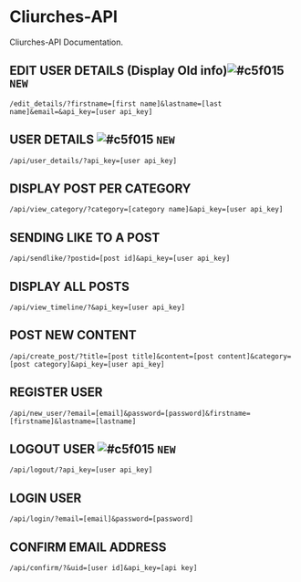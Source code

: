 # Cliurches-API

Cliurches-API Documentation.

## EDIT USER DETAILS (Display Old info)![#c5f015](https://via.placeholder.com/15/c5f015/000000?text=+) `NEW`
```
/edit_details/?firstname=[first name]&lastname=[last name]&email=&api_key=[user api_key]
```
## USER DETAILS ![#c5f015](https://via.placeholder.com/15/c5f015/000000?text=+) `NEW`
```
/api/user_details/?api_key=[user api_key]
```
## DISPLAY POST PER CATEGORY 
```
/api/view_category/?category=[category name]&api_key=[user api_key]
```
## SENDING LIKE TO A POST 
```
/api/sendlike/?postid=[post id]&api_key=[user api_key]
```
## DISPLAY ALL POSTS 
```
/api/view_timeline/?&api_key=[user api_key]
```
## POST NEW CONTENT 
```
/api/create_post/?title=[post title]&content=[post content]&category=[post category]&api_key=[user api_key]
```
## REGISTER USER 
```
/api/new_user/?email=[email]&password=[password]&firstname=[firstname]&lastname=[lastname]
```
## LOGOUT USER ![#c5f015](https://via.placeholder.com/15/c5f015/000000?text=+) `NEW`
```
/api/logout/?api_key=[user api_key]
```
## LOGIN USER 
```
/api/login/?email=[email]&password=[password]
```
## CONFIRM EMAIL ADDRESS 
```
/api/confirm/?&uid=[user id]&api_key=[api key]
```
